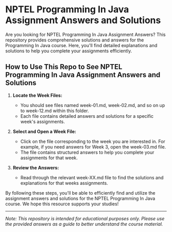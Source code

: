 # NPTEL Programming In Java Assignment Answers and Solutions

Are you looking for NPTEL Programming In Java Assignment Answers? This repository provides comprehensive solutions and answers for the Programming In Java course. Here, you'll find detailed explanations and solutions to help you complete your assignments efficiently.

## How to Use This Repo to See NPTEL Programming In Java Assignment Answers and Solutions

1. **Locate the Week Files:**
   - You should see files named week-01.md, week-02.md, and so on up to week-12.md within this folder.
   - Each file contains detailed answers and solutions for a specific week's assignments.

2. **Select and Open a Week File:**
   - Click on the file corresponding to the week you are interested in. For example, if you need answers for Week 3, open the week-03.md file.
   - The file contains structured answers to help you complete your assignments for that week.

3. **Review the Answers:**
   - Read through the relevant week-XX.md file to find the solutions and explanations for that weeks assignments.

By following these steps, you'll be able to efficiently find and utilize the assignment answers and solutions for the NPTEL Programming In Java course. We hope this resource supports your studies!

---
*Note: This repository is intended for educational purposes only. Please use the provided answers as a guide to better understand the course material.*